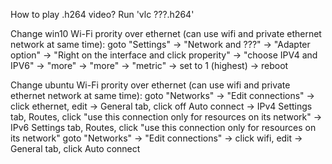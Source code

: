 How to play .h264 video? Run 'vlc ???.h264'

Change win10 Wi-Fi prority over ethernet (can use wifi and private ethernet network at same time):
goto "Settings" -> "Network and ???" -> "Adapter option" -> "Right on the interface and click properity" -> "choose IPV4 and IPV6" -> "more" -> "more" -> "metric" -> set to 1 (highest) -> reboot

Change ubuntu Wi-Fi prority over ethernet (can use wifi and private ethernet network at same time):
goto "Networks" -> "Edit connections" -> click ethernet, edit -> General tab, click off Auto connect -> IPv4 Settings tab, Routes, click "use this connection only for resources on its network" -> IPv6 Settings tab, Routes, click "use this connection only for resources on its network"
goto "Networks" -> "Edit connections" -> click wifi, edit     -> General tab, click Auto connect
